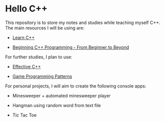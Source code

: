 # Hello C++

This repository is to store my notes and studies while teaching myself C++. The main resources I will be using are:

- [Learn C++](https://www.learncpp.com/)

- [Beginning C++ Programming - From Beginner to Beyond](https://www.udemy.com/course/beginning-c-plus-plus-programming/)

For further studies, I plan to use:

- [Effective C++](https://www.amazon.co.uk/Effective-Specific-Programs-Professional-Computing/dp/0321334876)

- [Game Programming Patterns](https://www.amazon.co.uk/Game-Programming-Patterns-Robert-Nystrom/dp/0990582906/ref=sr_1_1?crid=25WF7C1QZ245L&keywords=Game+Programming+patterns&qid=1655414855&s=books&sprefix=game+programming+patterns%2Cstripbooks%2C63&sr=1-1)

For personal projects, I will aim to create the following console apps:

- Minesweeper + automated minesweeper player

- Hangman using random word from text file

- Tic Tac Toe 
